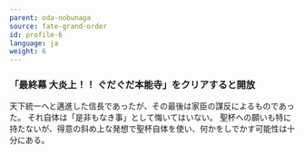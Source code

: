 ```yaml
---
parent: oda-nobunaga
source: fate-grand-order
id: profile-6
language: ja
weight: 6
---
```


### 「最終幕 大炎上！！ ぐだぐだ本能寺」をクリアすると開放

天下統一へと邁進した信長であったが、その最後は家臣の謀反によるものであった。
それ自体は「是非もなき事」として悔いてはいない。
聖杯への願いも特に持たないが、得意の斜め上な発想で聖杯自体を使い、何かをしでかす可能性は十分にある。
